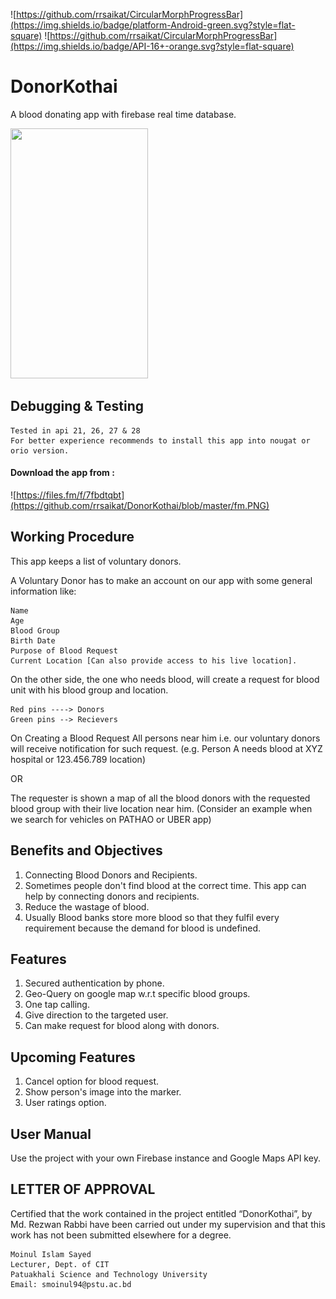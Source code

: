 ![https://github.com/rrsaikat/CircularMorphProgressBar](https://img.shields.io/badge/platform-Android-green.svg?style=flat-square)
![https://github.com/rrsaikat/CircularMorphProgressBar](https://img.shields.io/badge/API-16+-orange.svg?style=flat-square)
# DonorKothai
A blood donating app with firebase real time database.

<p align="start">
  <img src="https://github.com/rrsaikat/DonorKothai/blob/master/searchDonor.gif" height="400" width="220"/>
</p>

## Debugging & Testing
    Tested in api 21, 26, 27 & 28
    For better experience recommends to install this app into nougat or orio version.
      
#### Download the app from :
![https://files.fm/f/7fbdtqbt](https://github.com/rrsaikat/DonorKothai/blob/master/fm.PNG)

## Working Procedure
This app keeps a list of voluntary donors.

A Voluntary Donor has to make an account on our app with some general information like:

    Name
    Age
    Blood Group
    Birth Date
    Purpose of Blood Request
    Current Location [Can also provide access to his live location].
On the other side, the one who needs blood, will create a request for blood unit with his blood group and location.

    Red pins ----> Donors
    Green pins --> Recievers
                    
On Creating a Blood Request
All persons near him i.e. our voluntary donors will receive notification for such request. (e.g. Person A needs blood at XYZ hospital or 123.456.789 location)

OR

The requester is shown a map of all the blood donors with the requested blood group with their live location near him. (Consider an example when we search for vehicles on PATHAO or UBER app)

## Benefits and Objectives
 1. Connecting Blood Donors and Recipients.
 2. Sometimes people don't find blood at the correct time. This app can help by connecting donors and recipients.
 3. Reduce the wastage of blood.
 4. Usually Blood banks store more blood so that they fulfil every requirement because the demand for blood is undefined.

## Features
 1. Secured authentication by phone.
 2. Geo-Query on google map w.r.t specific blood groups.
 2. One tap calling.
 3. Give direction to the targeted user.
 4. Can make request for blood along with donors.

## Upcoming Features
 1. Cancel option for blood request.
 2. Show person's image into the marker.
 3. User ratings option.
   
## User Manual
Use the project with your own Firebase instance and Google Maps API key.

## LETTER OF APPROVAL
Certified that the work contained in the project entitled “DonorKothai”, by Md. Rezwan Rabbi have been carried out under my supervision and that this work has not been submitted elsewhere for a degree.

    Moinul Islam Sayed 
    Lecturer, Dept. of CIT        
    Patuakhali Science and Technology University                        		
    Email: smoinul94@pstu.ac.bd
